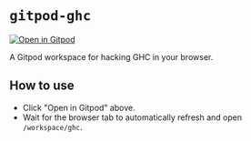 # `gitpod-ghc`

[![Open in Gitpod](https://gitpod.io/button/open-in-gitpod.svg)](https://gitpod.io/#https://github.com/vampire-droid/gitpod-ghc/)

A Gitpod workspace for hacking GHC in your browser.

## How to use

- Click "Open in Gitpod" above.
- Wait for the browser tab to automatically refresh and open
  `/workspace/ghc`.
